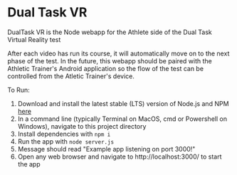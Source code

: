 # Dual Task VR

DualTask VR is the Node webapp for the Athlete side of the Dual Task Virtual Reality test

After each video has run its course, it will automatically move on to the next phase of the test. In the future, this webapp should be paired with the Athletic Trainer's Android application so the flow of the test can be controlled from the Atletic Trainer's device.

To Run:
1. Download and install the latest stable (LTS) version of Node.js and NPM [here](https://nodejs.dev/)
1. In a command line (typically Terminal on MacOS, cmd or Powershell on Windows), navigate to this project directory
1. Install dependencies with `npm i`
1. Run the app with `node server.js`
1. Message should read "Example app listening on port 3000!"
1. Open any web browser and navigate to http://localhost:3000/ to start the app
